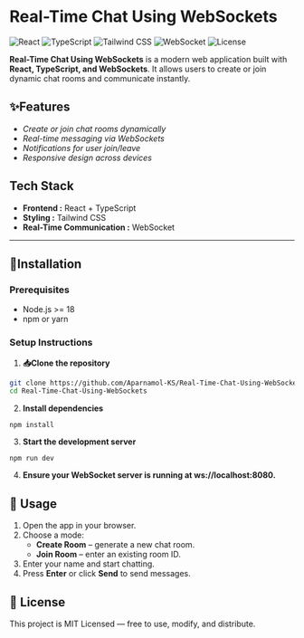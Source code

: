 # Real-Time Chat Using WebSockets
![React](https://img.shields.io/badge/React-17.0-blue?logo=react&logoColor=white)
![TypeScript](https://img.shields.io/badge/TypeScript-4.9-blue?logo=typescript&logoColor=white)
![Tailwind CSS](https://img.shields.io/badge/Tailwind_CSS-3.3-blue?logo=tailwind-css&logoColor=white)
![WebSocket](https://img.shields.io/badge/WebSocket-API-lightgrey)
![License](https://img.shields.io/badge/License-MIT-green)


**Real-Time Chat Using WebSockets** is a modern web application built with **React, TypeScript, and WebSockets**. It allows users to create or join dynamic chat rooms and communicate instantly.


## ✨Features

- *Create or join chat rooms dynamically*
- *Real-time messaging via WebSockets*
- *Notifications for user join/leave*
- *Responsive design across devices*


## Tech Stack

- **Frontend :** React + TypeScript  
- **Styling :** Tailwind CSS  
- **Real-Time Communication :** WebSocket  

---

## 📝Installation

### Prerequisites

- Node.js >= 18  
- npm or yarn  

### Setup Instructions

1. **📥Clone the repository**

```bash
git clone https://github.com/Aparnamol-KS/Real-Time-Chat-Using-WebSockets.git
cd Real-Time-Chat-Using-WebSockets
```
2. **Install dependencies**
```
npm install
```
3. **Start the development server**
```
npm run dev
```
4. **Ensure your WebSocket server is running at ws://localhost:8080.**

## 🚀 Usage

1. Open the app in your browser.
2. Choose a mode:
   - **Create Room** – generate a new chat room.
   - **Join Room** – enter an existing room ID.
3. Enter your name and start chatting.
4. Press **Enter** or click **Send** to send messages.


## 📄 License

This project is MIT Licensed — free to use, modify, and distribute.

